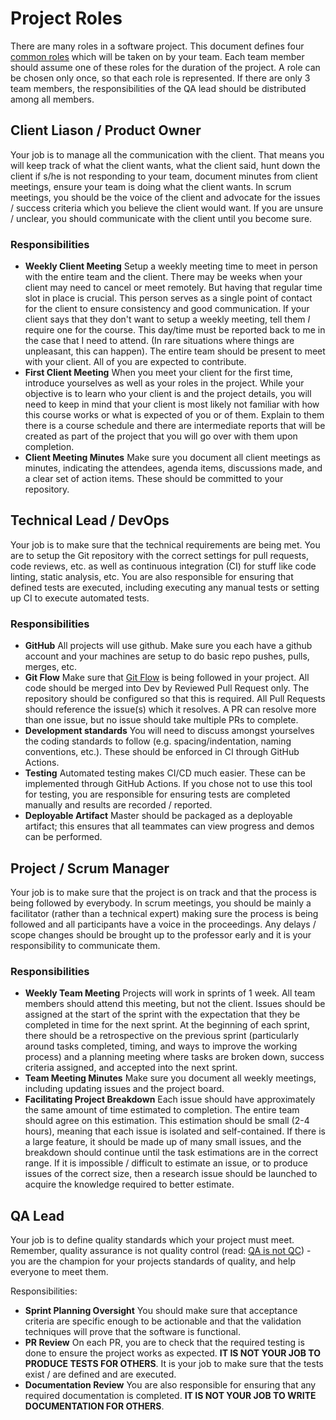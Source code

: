 # Project Roles

There are many roles in a software project.  This document defines four [common roles](https://www.dummies.com/careers/project-management/team-roles-within-an-agile-management-framework/) which will be taken on by your team.  Each team member should assume one of these roles for the duration of the project.  A role can be chosen only once, so that each role is represented.  If there are only 3 team members, the responsibilities of the QA lead should be distributed among all members.

## Client Liason / Product Owner

Your job is to manage all the communication with the client. That means you will keep track of what the client wants, what the client said, hunt down the client if s/he is not responding to your team, document minutes from client meetings, ensure your team is doing what the client wants.  In scrum meetings, you should be the voice of the client and advocate for the issues / success criteria which you believe the client would want.  If you are unsure / unclear, you should communicate with the client until you become sure.

### Responsibilities

- **Weekly Client Meeting** Setup a weekly meeting time to meet in person with the entire team and the client. There may be weeks when your client may need to cancel or meet remotely. But having that regular time slot in place is crucial. This person serves as a single point of contact for the client to ensure consistency and good communication.  If your client says that they don't want to setup a weekly meeting, tell them *I* require one for the course. This day/time must be reported back to me in the case that I need to attend. (In rare situations where things are unpleasant, this can happen).  The entire team should be present to meet with your client.  All of you are expected to contribute.
- **First Client Meeting**  When you meet your client for the first time, introduce yourselves as well as your roles in the project. While your objective is to learn who your client is and the project details, you will need to keep in mind that your client is most likely not familiar with how this course works or what is expected of you or of them. Explain to them there is a course schedule and there are intermediate reports that will be created as part of the project that you will go over with them upon completion.
- **Client Meeting Minutes**  Make sure you document all client meetings as minutes, indicating the attendees, agenda items, discussions made, and a clear set of action items.  These should be committed to your repository.

## Technical Lead / DevOps

Your job is to make sure that the technical requirements are being met.  You are to setup the Git repository with the correct settings for pull requests, code reviews, etc. as well as continuous integration (CI) for stuff like code linting, static analysis, etc.  You are also responsible for ensuring that defined tests are executed, including executing any manual tests or setting up CI to execute automated tests.

### Responsibilities

- **GitHub** All projects will use github. Make sure you each have a github account and your machines are setup to do basic repo pushes, pulls, merges, etc.
- **Git Flow** Make sure that [Git Flow](./git.md) is being followed in your project.  All code should be merged into Dev by Reviewed Pull Request only.  The repository should be configured so that this is required.  All Pull Requests should reference the issue(s) which it resolves.  A PR can resolve more than one issue, but no issue should take multiple PRs to complete.
- **Development standards** You will need to discuss amongst yourselves the coding standards to follow (e.g. spacing/indentation, naming conventions, etc.). These should be enforced in CI through GitHub Actions.
- **Testing** Automated testing makes CI/CD much easier.  These can be implemented through GitHub Actions.  If you chose not to use this tool for testing, you are responsible for ensuring tests are completed manually and results are recorded / reported.
- **Deployable Artifact**  Master should be packaged as a deployable artifact; this ensures that all teammates can view progress and demos can be performed.

## Project / Scrum Manager

Your job is to make sure that the project is on track and that the process is being followed by everybody.  In scrum meetings, you should be mainly a facilitator (rather than a technical expert) making sure the process is being followed and all participants have a voice in the proceedings.  Any delays / scope changes should be brought up to the professor early and it is your responsibility to communicate them.

### Responsibilities
- **Weekly Team Meeting**   Projects will work in sprints of 1 week.  All team members should attend this meeting, but not the client.  Issues should be assigned at the start of the sprint with the expectation that they be completed in time for the next sprint.  At the beginning of each sprint, there should be a retrospective on the previous sprint (particularly around tasks completed, timing, and ways to improve the working process) and a planning meeting where tasks are broken down, success criteria assigned, and accepted into the next sprint.
- **Team Meeting Minutes** Make sure you document all weekly meetings, including updating issues and the project board.
- **Facilitating Project Breakdown** Each issue should have approximately the same amount of time estimated to completion.  The entire team should agree on this estimation.  This estimation should be small (2-4 hours), meaning that each issue is isolated and self-contained.  If there is a large feature, it should be made up of many small issues, and the breakdown should continue until the task estimations are in the correct range.  If it is impossible / difficult to estimate an issue, or to produce issues of the correct size, then a research issue should be launched to acquire the knowledge required to better estimate.

## QA Lead

Your job is to define quality standards which your project must meet.  Remember, quality assurance is not quality control (read: [QA is not QC](https://www.diffen.com/difference/Quality_Assurance_vs_Quality_Control)) - you are the champion for your projects standards of quality, and help everyone to meet them.

Responsibilities: 
- **Sprint Planning Oversight** You should make sure that acceptance criteria are specific enough to be actionable and that the validation techniques will prove that the software is functional.
- **PR Review**  On each PR, you are to check that the required testing is done to ensure the project works as expected.  **IT IS NOT YOUR JOB TO PRODUCE TESTS FOR OTHERS**. It is your job to make sure that the tests exist / are defined and are executed.
- **Documentation Review**     You are also responsible for ensuring that any required documentation is completed. **IT IS NOT YOUR JOB TO WRITE DOCUMENTATION FOR OTHERS**.

